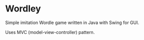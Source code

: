 # Wordley

Simple imitation Wordle game written in Java with Swing for GUI. 

Uses MVC (model-view-controller) pattern.